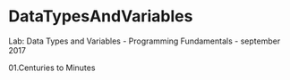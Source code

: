 # DataTypesAndVariables

Lab: Data Types and Variables - Programming Fundamentals - september 2017

01.Centuries to Minutes
